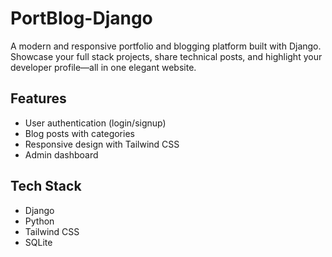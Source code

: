 # PortBlog-Django

A modern and responsive portfolio and blogging platform built with Django.  
Showcase your full stack projects, share technical posts, and highlight your developer profile—all in one elegant website.

## Features
- User authentication (login/signup)
- Blog posts with categories
- Responsive design with Tailwind CSS
- Admin dashboard

## Tech Stack
- Django
- Python
- Tailwind CSS
- SQLite
